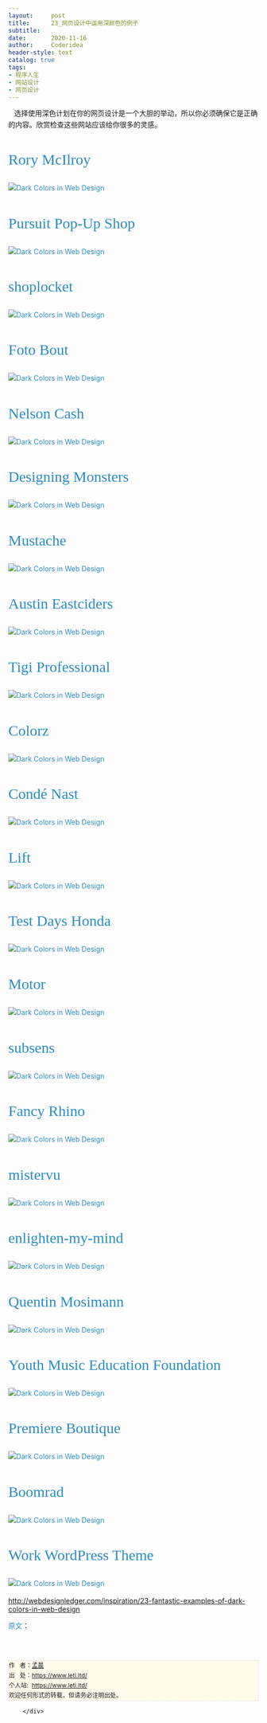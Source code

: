 ```yaml
---
layout:     post
title:      23_网页设计中运用深颜色的例子
subtitle:   
date:       2020-11-16
author:     Coderidea
header-style: text
catalog: true
tags:
- 程序人生
- 网站设计
- 网页设计
--- 
```

<div class="postBody">
			<div id="cnblogs_post_body" class="blogpost-body"><p style="line-height:1.6em;margin-left:0px;font-size:14px;"><span><span>   选择使用深色计划在你的网页设计是一个大胆的举动，所以你必须确保它是正确的内容。欣赏</span><span>检查这些网站应该给你很多的灵感。</span></span></p>
<h3 style="margin-left:0px;font-family:Georgia, 'Nimbus Roman No9 L', serif;font-style:normal;font-weight:normal;line-height:1.1em;font-size:30px;"><a style="text-decoration:none;color:#2b8dc0;" href="http://rorymcilroy.com/">Rory McIlroy</a></h3>
<p style="line-height:1.6em;margin-left:0px;font-size:14px;"><a style="text-decoration:none;color:#2b8dc0;" href="http://rorymcilroy.com/"><img class="aligncenter size-full wp-image-3448" style="margin-left:auto;clear:both;border-style:none;" title="Dark Colors in Web Design" src="http://webdesignledger.com/wp-content/uploads/2012/04/darksites01.jpg" alt="Dark Colors in Web Design" /></a></p>
<h3 style="margin-left:0px;font-family:Georgia, 'Nimbus Roman No9 L', serif;font-style:normal;font-weight:normal;line-height:1.1em;font-size:30px;"><a style="text-decoration:none;color:#2b8dc0;" href="http://www.pursuityourself.com/">Pursuit Pop-Up Shop</a></h3>
<p style="line-height:1.6em;margin-left:0px;font-size:14px;"><a style="text-decoration:none;color:#2b8dc0;" href="http://www.pursuityourself.com/"><img class="aligncenter size-full wp-image-3448" style="margin-left:auto;clear:both;border-style:none;" title="Dark Colors in Web Design" src="http://webdesignledger.com/wp-content/uploads/2012/04/darksites02.jpg" alt="Dark Colors in Web Design" /></a></p>
<h3 style="margin-left:0px;font-family:Georgia, 'Nimbus Roman No9 L', serif;font-style:normal;font-weight:normal;line-height:1.1em;font-size:30px;"><a style="text-decoration:none;color:#2b8dc0;" href="https://www.shoplocket.com/">shoplocket</a></h3>
<p style="line-height:1.6em;margin-left:0px;font-size:14px;"><a style="text-decoration:none;color:#2b8dc0;" href="https://www.shoplocket.com/"><img class="aligncenter size-full wp-image-3448" style="margin-left:auto;clear:both;border-style:none;" title="Dark Colors in Web Design" src="http://webdesignledger.com/wp-content/uploads/2012/04/darksites03.jpg" alt="Dark Colors in Web Design" /></a></p>
<h3 style="margin-left:0px;font-family:Georgia, 'Nimbus Roman No9 L', serif;font-style:normal;font-weight:normal;line-height:1.1em;font-size:30px;"><a style="text-decoration:none;color:#2b8dc0;" href="http://fotobout.com/">Foto Bout</a></h3>
<p style="line-height:1.6em;margin-left:0px;font-size:14px;"><a style="text-decoration:none;color:#2b8dc0;" href="http://fotobout.com/"><img class="aligncenter size-full wp-image-3448" style="margin-left:auto;clear:both;border-style:none;" title="Dark Colors in Web Design" src="http://webdesignledger.com/wp-content/uploads/2012/04/darksites04.jpg" alt="Dark Colors in Web Design" /></a></p>
<h3 style="margin-left:0px;font-family:Georgia, 'Nimbus Roman No9 L', serif;font-style:normal;font-weight:normal;line-height:1.1em;font-size:30px;"><a style="text-decoration:none;color:#2b8dc0;" href="http://www.nelsoncash.com/">Nelson Cash</a></h3>
<p style="line-height:1.6em;margin-left:0px;font-size:14px;"><a style="text-decoration:none;color:#2b8dc0;" href="http://www.nelsoncash.com/"><img class="aligncenter size-full wp-image-3448" style="margin-left:auto;clear:both;border-style:none;" title="Dark Colors in Web Design" src="http://webdesignledger.com/wp-content/uploads/2012/04/darksites05.jpg" alt="Dark Colors in Web Design" /></a></p>
<h3 style="margin-left:0px;font-family:Georgia, 'Nimbus Roman No9 L', serif;font-style:normal;font-weight:normal;line-height:1.1em;font-size:30px;"><a style="text-decoration:none;color:#2b8dc0;" href="http://designingmonsters.com/">Designing Monsters</a></h3>
<p style="line-height:1.6em;margin-left:0px;font-size:14px;"><a style="text-decoration:none;color:#2b8dc0;" href="http://designingmonsters.com/"><img class="aligncenter size-full wp-image-3448" style="margin-left:auto;clear:both;border-style:none;" title="Dark Colors in Web Design" src="http://webdesignledger.com/wp-content/uploads/2012/04/darksites06.jpg" alt="Dark Colors in Web Design" /></a></p>
<h3 style="margin-left:0px;font-family:Georgia, 'Nimbus Roman No9 L', serif;font-style:normal;font-weight:normal;line-height:1.1em;font-size:30px;"><a style="text-decoration:none;color:#2b8dc0;" href="http://www.mustache.dk/#/Work/rodekors">Mustache</a></h3>
<p style="line-height:1.6em;margin-left:0px;font-size:14px;"><a style="text-decoration:none;color:#2b8dc0;" href="http://www.mustache.dk/#/Work/rodekors"><img class="aligncenter size-full wp-image-3448" style="margin-left:auto;clear:both;border-style:none;" title="Dark Colors in Web Design" src="http://webdesignledger.com/wp-content/uploads/2012/04/darksites07.jpg" alt="Dark Colors in Web Design" /></a></p>
<h3 style="margin-left:0px;font-family:Georgia, 'Nimbus Roman No9 L', serif;font-style:normal;font-weight:normal;line-height:1.1em;font-size:30px;"><a style="text-decoration:none;color:#2b8dc0;" href="http://www.austineastciders.com/">Austin Eastciders</a></h3>
<p style="line-height:1.6em;margin-left:0px;font-size:14px;"><a style="text-decoration:none;color:#2b8dc0;" href="http://www.austineastciders.com/"><img class="aligncenter size-full wp-image-3448" style="margin-left:auto;clear:both;border-style:none;" title="Dark Colors in Web Design" src="http://webdesignledger.com/wp-content/uploads/2012/04/darksites08.jpg" alt="Dark Colors in Web Design" /></a></p>
<h3 style="margin-left:0px;font-family:Georgia, 'Nimbus Roman No9 L', serif;font-style:normal;font-weight:normal;line-height:1.1em;font-size:30px;"><a style="text-decoration:none;color:#2b8dc0;" href="http://www.tigiprofessional.com/">Tigi Professional</a></h3>
<p style="line-height:1.6em;margin-left:0px;font-size:14px;"><a style="text-decoration:none;color:#2b8dc0;" href="http://www.tigiprofessional.com/"><img class="aligncenter size-full wp-image-3448" style="margin-left:auto;clear:both;border-style:none;" title="Dark Colors in Web Design" src="http://webdesignledger.com/wp-content/uploads/2012/04/darksites09.jpg" alt="Dark Colors in Web Design" /></a></p>
<h3 style="margin-left:0px;font-family:Georgia, 'Nimbus Roman No9 L', serif;font-style:normal;font-weight:normal;line-height:1.1em;font-size:30px;"><a style="text-decoration:none;color:#2b8dc0;" href="http://www.colorz.fr/#!/en">Colorz</a></h3>
<p style="line-height:1.6em;margin-left:0px;font-size:14px;"><a style="text-decoration:none;color:#2b8dc0;" href="http://www.colorz.fr/#!/en"><img class="aligncenter size-full wp-image-3448" style="margin-left:auto;clear:both;border-style:none;" title="Dark Colors in Web Design" src="http://webdesignledger.com/wp-content/uploads/2012/04/darksites10.jpg" alt="Dark Colors in Web Design" /></a></p>
<h3 style="margin-left:0px;font-family:Georgia, 'Nimbus Roman No9 L', serif;font-style:normal;font-weight:normal;line-height:1.1em;font-size:30px;"><a style="text-decoration:none;color:#2b8dc0;" href="http://www.condenast.com/">Condé Nast</a></h3>
<p style="line-height:1.6em;margin-left:0px;font-size:14px;"><a style="text-decoration:none;color:#2b8dc0;" href="http://www.condenast.com/"><img class="aligncenter size-full wp-image-3448" style="margin-left:auto;clear:both;border-style:none;" title="Dark Colors in Web Design" src="http://webdesignledger.com/wp-content/uploads/2012/04/darksites11.jpg" alt="Dark Colors in Web Design" /></a></p>
<h3 style="margin-left:0px;font-family:Georgia, 'Nimbus Roman No9 L', serif;font-style:normal;font-weight:normal;line-height:1.1em;font-size:30px;"><a style="text-decoration:none;color:#2b8dc0;" href="http://www.lift-mag.com/">Lift</a></h3>
<p style="line-height:1.6em;margin-left:0px;font-size:14px;"><a style="text-decoration:none;color:#2b8dc0;" href="http://www.lift-mag.com/"><img class="aligncenter size-full wp-image-3448" style="margin-left:auto;clear:both;border-style:none;" title="Dark Colors in Web Design" src="http://webdesignledger.com/wp-content/uploads/2012/04/darksites12.jpg" alt="Dark Colors in Web Design" /></a></p>
<h3 style="margin-left:0px;font-family:Georgia, 'Nimbus Roman No9 L', serif;font-style:normal;font-weight:normal;line-height:1.1em;font-size:30px;"><a style="text-decoration:none;color:#2b8dc0;" href="http://testdays.hondamoto.ch/">Test Days Honda</a></h3>
<p style="line-height:1.6em;margin-left:0px;font-size:14px;"><a style="text-decoration:none;color:#2b8dc0;" href="http://testdays.hondamoto.ch/"><img class="aligncenter size-full wp-image-3448" style="margin-left:auto;clear:both;border-style:none;" title="Dark Colors in Web Design" src="http://webdesignledger.com/wp-content/uploads/2012/04/darksites13.jpg" alt="Dark Colors in Web Design" /></a></p>
<h3 style="margin-left:0px;font-family:Georgia, 'Nimbus Roman No9 L', serif;font-style:normal;font-weight:normal;line-height:1.1em;font-size:30px;"><a style="text-decoration:none;color:#2b8dc0;" href="http://www.motorvfx.com/en/work/">Motor</a></h3>
<p style="line-height:1.6em;margin-left:0px;font-size:14px;"><a style="text-decoration:none;color:#2b8dc0;" href="http://www.motorvfx.com/en/work/"><img class="aligncenter size-full wp-image-3448" style="margin-left:auto;clear:both;border-style:none;" title="Dark Colors in Web Design" src="http://webdesignledger.com/wp-content/uploads/2012/04/darksites14.jpg" alt="Dark Colors in Web Design" /></a></p>
<h3 style="margin-left:0px;font-family:Georgia, 'Nimbus Roman No9 L', serif;font-style:normal;font-weight:normal;line-height:1.1em;font-size:30px;"><a style="text-decoration:none;color:#2b8dc0;" href="http://www.subsens.com/">subsens</a></h3>
<p style="line-height:1.6em;margin-left:0px;font-size:14px;"><a style="text-decoration:none;color:#2b8dc0;" href="http://www.subsens.com/"><img class="aligncenter size-full wp-image-3448" style="margin-left:auto;clear:both;border-style:none;" title="Dark Colors in Web Design" src="http://webdesignledger.com/wp-content/uploads/2012/04/darksites15.jpg" alt="Dark Colors in Web Design" /></a></p>
<h3 style="margin-left:0px;font-family:Georgia, 'Nimbus Roman No9 L', serif;font-style:normal;font-weight:normal;line-height:1.1em;font-size:30px;"><a style="text-decoration:none;color:#2b8dc0;" href="http://fancyrhino.com/">Fancy Rhino</a></h3>
<p style="line-height:1.6em;margin-left:0px;font-size:14px;"><a style="text-decoration:none;color:#2b8dc0;" href="http://fancyrhino.com/"><img class="aligncenter size-full wp-image-3448" style="margin-left:auto;clear:both;border-style:none;" title="Dark Colors in Web Design" src="http://webdesignledger.com/wp-content/uploads/2012/04/darksites16.jpg" alt="Dark Colors in Web Design" /></a></p>
<h3 style="margin-left:0px;font-family:Georgia, 'Nimbus Roman No9 L', serif;font-style:normal;font-weight:normal;line-height:1.1em;font-size:30px;"><a style="text-decoration:none;color:#2b8dc0;" href="http://mistervu.com/">mistervu</a></h3>
<p style="line-height:1.6em;margin-left:0px;font-size:14px;"><a style="text-decoration:none;color:#2b8dc0;" href="http://mistervu.com/"><img class="aligncenter size-full wp-image-3448" style="margin-left:auto;clear:both;border-style:none;" title="Dark Colors in Web Design" src="http://webdesignledger.com/wp-content/uploads/2012/04/darksites17.jpg" alt="Dark Colors in Web Design" /></a></p>
<h3 style="margin-left:0px;font-family:Georgia, 'Nimbus Roman No9 L', serif;font-style:normal;font-weight:normal;line-height:1.1em;font-size:30px;"><a style="text-decoration:none;color:#2b8dc0;" href="http://www.enlighten-my-mind.com/">enlighten-my-mind</a></h3>
<p style="line-height:1.6em;margin-left:0px;font-size:14px;"><a style="text-decoration:none;color:#2b8dc0;" href="http://www.enlighten-my-mind.com/"><img class="aligncenter size-full wp-image-3448" style="margin-left:auto;clear:both;border-style:none;" title="Dark Colors in Web Design" src="http://webdesignledger.com/wp-content/uploads/2012/04/darksites18.jpg" alt="Dark Colors in Web Design" /></a></p>
<h3 style="margin-left:0px;font-family:Georgia, 'Nimbus Roman No9 L', serif;font-style:normal;font-weight:normal;line-height:1.1em;font-size:30px;"><a style="text-decoration:none;color:#2b8dc0;" href="http://quentinmosimann.com/#!home">Quentin Mosimann</a></h3>
<p style="line-height:1.6em;margin-left:0px;font-size:14px;"><a style="text-decoration:none;color:#2b8dc0;" href="http://quentinmosimann.com/#!home"><img class="aligncenter size-full wp-image-3448" style="margin-left:auto;clear:both;border-style:none;" title="Dark Colors in Web Design" src="http://webdesignledger.com/wp-content/uploads/2012/04/darksites19.jpg" alt="Dark Colors in Web Design" /></a></p>
<h3 style="margin-left:0px;font-family:Georgia, 'Nimbus Roman No9 L', serif;font-style:normal;font-weight:normal;line-height:1.1em;font-size:30px;"><a style="text-decoration:none;color:#2b8dc0;" href="http://ymefusa.org/">Youth Music Education Foundation</a></h3>
<p style="line-height:1.6em;margin-left:0px;font-size:14px;"><a style="text-decoration:none;color:#2b8dc0;" href="http://ymefusa.org/"><img class="aligncenter size-full wp-image-3448" style="margin-left:auto;clear:both;border-style:none;" title="Dark Colors in Web Design" src="http://webdesignledger.com/wp-content/uploads/2012/04/darksites20.jpg" alt="Dark Colors in Web Design" /></a></p>
<h3 style="margin-left:0px;font-family:Georgia, 'Nimbus Roman No9 L', serif;font-style:normal;font-weight:normal;line-height:1.1em;font-size:30px;"><a style="text-decoration:none;color:#2b8dc0;" href="http://www.premiereboutique.it/">Premiere Boutique</a></h3>
<p style="line-height:1.6em;margin-left:0px;font-size:14px;"><a style="text-decoration:none;color:#2b8dc0;" href="http://www.premiereboutique.it/"><img class="aligncenter size-full wp-image-3448" style="margin-left:auto;clear:both;border-style:none;" title="Dark Colors in Web Design" src="http://webdesignledger.com/wp-content/uploads/2012/04/darksites21.jpg" alt="Dark Colors in Web Design" /></a></p>
<h3 style="margin-left:0px;font-family:Georgia, 'Nimbus Roman No9 L', serif;font-style:normal;font-weight:normal;line-height:1.1em;font-size:30px;"><a style="text-decoration:none;color:#2b8dc0;" href="http://www.boomrad.com/">Boomrad</a></h3>
<p style="line-height:1.6em;margin-left:0px;font-size:14px;"><a style="text-decoration:none;color:#2b8dc0;" href="http://www.boomrad.com/"><img class="aligncenter size-full wp-image-3448" style="margin-left:auto;clear:both;border-style:none;" title="Dark Colors in Web Design" src="http://webdesignledger.com/wp-content/uploads/2012/04/darksites22.jpg" alt="Dark Colors in Web Design" /></a></p>
<h3 style="margin-left:0px;font-family:Georgia, 'Nimbus Roman No9 L', serif;font-style:normal;font-weight:normal;line-height:1.1em;font-size:30px;"><a style="text-decoration:none;color:#2b8dc0;" title="premium wordpress themes" href="http://themetrust.com/demos/work/">Work WordPress Theme</a></h3>
<p style="line-height:1.6em;margin-left:0px;font-size:14px;"><a style="text-decoration:none;color:#2b8dc0;" href="http://themetrust.com/demos/work/"><img class="aligncenter size-full wp-image-3448" style="margin-left:auto;clear:both;border-style:none;" title="Dark Colors in Web Design" src="http://webdesignledger.com/wp-content/uploads/2012/04/darksites23.jpg" alt="Dark Colors in Web Design" /></a></p>
<p><a href="http://webdesignledger.com/inspiration/23-fantastic-examples-of-dark-colors-in-web-design">http://webdesignledger.com/inspiration/23-fantastic-examples-of-dark-colors-in-web-design</a></p>
<p style="line-height:1.6em;margin-left:0px;font-size:14px;"><a style="text-decoration:none;color:#2b8dc0;" href="http://www.cssdesignawards.com/">原文</a>：</p>
<div style="color:#4c4c4c;font-family:Arial, sans-serif;font-size:13px;line-height:normal;"><span><span> </span></span></div>


<div id="ckepop"> </div>
<div>
<p id="PSignature" style="line-height:20px;background:#FFFAEA no-repeat 2% 50%;font-size:12px;border:#e0e0e0 1px dashed;">作   者：<a href="https://www.leti.ltd/">孟晨</a> <br /> 出   处：<a href="https://www.leti.ltd/">https://www.leti.ltd/</a> <br />个人站:  <a href="https://www.leti.ltd/">https://www.leti.ltd/</a><br />欢迎任何形式的转载，但请务必注明出处。</p>
</div></div><div id="MySignature"></div>
<div class="clear"></div>
<div id="blog_post_info_block">
<div id="BlogPostCategory"></div>
<div id="EntryTag"></div>
<div id="blog_post_info">
</div>
<div class="clear"></div>
<div id="post_next_prev"></div>
</div>


		</div>
